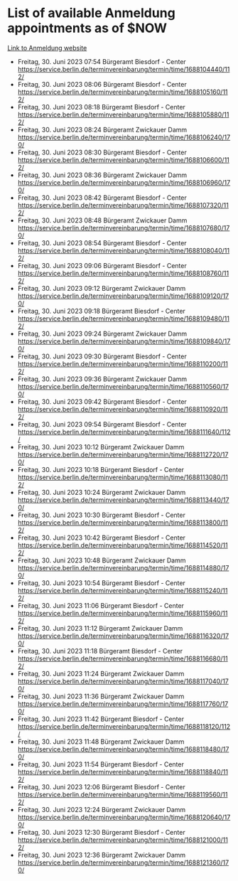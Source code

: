 # List of available Anmeldung appointments as of $NOW
[Link to Anmeldung website](https://service.berlin.de/terminvereinbarung/termin/tag.php?termin=1&anliegen[]=120686&dienstleisterlist=122210,122217,327316,122219,327312,122227,327314,122231,327346,122243,327348,122254,122252,329742,122260,329745,122262,329748,122271,327278,122273,327274,122277,327276,330436,122280,327294,122282,327290,122284,327292,122291,327270,122285,327266,122286,327264,122296,327268,150230,329760,122297,327286,122294,327284,122312,329763,122314,329775,122304,327330,122311,327334,122309,327332,317869,122281,327352,122279,329772,122283,122276,327324,122274,327326,122267,329766,122246,327318,122251,327320,122257,327322,122208,327298,122226,327300&herkunft=http%3A%2F%2Fservice.berlin.de%2Fdienstleistung%2F120686%2F)
- Freitag, 30. Juni 2023 07:54 Bürgeramt Biesdorf - Center https://service.berlin.de/terminvereinbarung/termin/time/1688104440/112/
- Freitag, 30. Juni 2023 08:06 Bürgeramt Biesdorf - Center https://service.berlin.de/terminvereinbarung/termin/time/1688105160/112/
- Freitag, 30. Juni 2023 08:18 Bürgeramt Biesdorf - Center https://service.berlin.de/terminvereinbarung/termin/time/1688105880/112/
- Freitag, 30. Juni 2023 08:24 Bürgeramt Zwickauer Damm https://service.berlin.de/terminvereinbarung/termin/time/1688106240/170/
- Freitag, 30. Juni 2023 08:30 Bürgeramt Biesdorf - Center https://service.berlin.de/terminvereinbarung/termin/time/1688106600/112/
- Freitag, 30. Juni 2023 08:36 Bürgeramt Zwickauer Damm https://service.berlin.de/terminvereinbarung/termin/time/1688106960/170/
- Freitag, 30. Juni 2023 08:42 Bürgeramt Biesdorf - Center https://service.berlin.de/terminvereinbarung/termin/time/1688107320/112/
- Freitag, 30. Juni 2023 08:48 Bürgeramt Zwickauer Damm https://service.berlin.de/terminvereinbarung/termin/time/1688107680/170/
- Freitag, 30. Juni 2023 08:54 Bürgeramt Biesdorf - Center https://service.berlin.de/terminvereinbarung/termin/time/1688108040/112/
- Freitag, 30. Juni 2023 09:06 Bürgeramt Biesdorf - Center https://service.berlin.de/terminvereinbarung/termin/time/1688108760/112/
- Freitag, 30. Juni 2023 09:12 Bürgeramt Zwickauer Damm https://service.berlin.de/terminvereinbarung/termin/time/1688109120/170/
- Freitag, 30. Juni 2023 09:18 Bürgeramt Biesdorf - Center https://service.berlin.de/terminvereinbarung/termin/time/1688109480/112/
- Freitag, 30. Juni 2023 09:24 Bürgeramt Zwickauer Damm https://service.berlin.de/terminvereinbarung/termin/time/1688109840/170/
- Freitag, 30. Juni 2023 09:30 Bürgeramt Biesdorf - Center https://service.berlin.de/terminvereinbarung/termin/time/1688110200/112/
- Freitag, 30. Juni 2023 09:36 Bürgeramt Zwickauer Damm https://service.berlin.de/terminvereinbarung/termin/time/1688110560/170/
- Freitag, 30. Juni 2023 09:42 Bürgeramt Biesdorf - Center https://service.berlin.de/terminvereinbarung/termin/time/1688110920/112/
- Freitag, 30. Juni 2023 09:54 Bürgeramt Biesdorf - Center https://service.berlin.de/terminvereinbarung/termin/time/1688111640/112/
- Freitag, 30. Juni 2023 10:12 Bürgeramt Zwickauer Damm https://service.berlin.de/terminvereinbarung/termin/time/1688112720/170/
- Freitag, 30. Juni 2023 10:18 Bürgeramt Biesdorf - Center https://service.berlin.de/terminvereinbarung/termin/time/1688113080/112/
- Freitag, 30. Juni 2023 10:24 Bürgeramt Zwickauer Damm https://service.berlin.de/terminvereinbarung/termin/time/1688113440/170/
- Freitag, 30. Juni 2023 10:30 Bürgeramt Biesdorf - Center https://service.berlin.de/terminvereinbarung/termin/time/1688113800/112/
- Freitag, 30. Juni 2023 10:42 Bürgeramt Biesdorf - Center https://service.berlin.de/terminvereinbarung/termin/time/1688114520/112/
- Freitag, 30. Juni 2023 10:48 Bürgeramt Zwickauer Damm https://service.berlin.de/terminvereinbarung/termin/time/1688114880/170/
- Freitag, 30. Juni 2023 10:54 Bürgeramt Biesdorf - Center https://service.berlin.de/terminvereinbarung/termin/time/1688115240/112/
- Freitag, 30. Juni 2023 11:06 Bürgeramt Biesdorf - Center https://service.berlin.de/terminvereinbarung/termin/time/1688115960/112/
- Freitag, 30. Juni 2023 11:12 Bürgeramt Zwickauer Damm https://service.berlin.de/terminvereinbarung/termin/time/1688116320/170/
- Freitag, 30. Juni 2023 11:18 Bürgeramt Biesdorf - Center https://service.berlin.de/terminvereinbarung/termin/time/1688116680/112/
- Freitag, 30. Juni 2023 11:24 Bürgeramt Zwickauer Damm https://service.berlin.de/terminvereinbarung/termin/time/1688117040/170/
- Freitag, 30. Juni 2023 11:36 Bürgeramt Zwickauer Damm https://service.berlin.de/terminvereinbarung/termin/time/1688117760/170/
- Freitag, 30. Juni 2023 11:42 Bürgeramt Biesdorf - Center https://service.berlin.de/terminvereinbarung/termin/time/1688118120/112/
- Freitag, 30. Juni 2023 11:48 Bürgeramt Zwickauer Damm https://service.berlin.de/terminvereinbarung/termin/time/1688118480/170/
- Freitag, 30. Juni 2023 11:54 Bürgeramt Biesdorf - Center https://service.berlin.de/terminvereinbarung/termin/time/1688118840/112/
- Freitag, 30. Juni 2023 12:06 Bürgeramt Biesdorf - Center https://service.berlin.de/terminvereinbarung/termin/time/1688119560/112/
- Freitag, 30. Juni 2023 12:24 Bürgeramt Zwickauer Damm https://service.berlin.de/terminvereinbarung/termin/time/1688120640/170/
- Freitag, 30. Juni 2023 12:30 Bürgeramt Biesdorf - Center https://service.berlin.de/terminvereinbarung/termin/time/1688121000/112/
- Freitag, 30. Juni 2023 12:36 Bürgeramt Zwickauer Damm https://service.berlin.de/terminvereinbarung/termin/time/1688121360/170/

